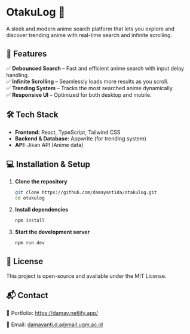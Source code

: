# OtakuLog 🎌  
A sleek and modern anime search platform that lets you explore and discover trending anime with real-time search and infinite scrolling.  

## 🚀 Features  
✅ **Debounced Search** – Fast and efficient anime search with input delay handling.  
✅ **Infinite Scrolling** – Seamlessly loads more results as you scroll.  
✅ **Trending System** – Tracks the most searched anime dynamically.  
✅ **Responsive UI** – Optimized for both desktop and mobile.  

## 🛠 Tech Stack  
- **Frontend:** React, TypeScript, Tailwind CSS  
- **Backend & Database:** Appwrite (for trending system)  
- **API:** Jikan API (Anime data)   

## 💻 Installation & Setup  
1. **Clone the repository**  
   ```sh
   git clone https://github.com/damayantida/otakulog.git
   cd otakulog
2. **Install dependencies**
   ```sh
   npm install
3. **Start the development server**
   ```sh
   npm run dev

## 📜 License
This project is open-source and available under the MIT License.

## 📬 Contact
🔗 Portfolio: https://damay.netlify.app/

📧 Email: damayanti.d.a@mail.ugm.ac.id

